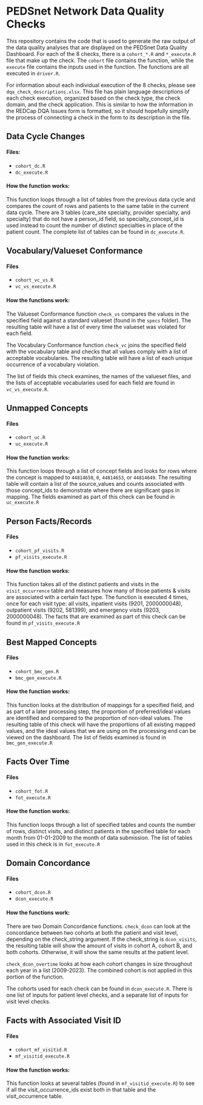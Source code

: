 # PEDSnet Network Data Quality Checks

This repository contains the code that is used to generate the raw output of the data quality analyses that are displayed on the PEDSnet Data Quality Dashboard. For each of the 8 checks, there is a `cohort_*.R` and `*_execute.R` file that make up the check. The `cohort` file contains the function, while the `execute` file contains the inputs used in the function. The functions are all executed in `driver.R`.

For information about each individual execution of the 8 checks, please see `dqa_check_descriptions.xlsx`. This file has plain language descriptions of each check execution, organized based on the check type, the check domain, and the check application. This is similar to how the information in the REDCap DQA Issues form is formatted, so it should hopefully simplify the process of connecting a check in the form to its description in the file.

## Data Cycle Changes

#### Files:

-   `cohort_dc.R`
-   `dc_execute.R`

#### How the function works:

This function loops through a list of tables from the previous data cycle and compares the count of rows and patients to the same table in the current data cycle. There are 3 tables (care_site specialty, provider specialty, and specialty) that do not have a person_id field, so specialty_concept_id is used instead to count the number of distinct specialties in place of the patient count. The complete list of tables can be found in `dc_execute.R`.

## Vocabulary/Valueset Conformance

#### Files

-   `cohort_vc_vs.R`
-   `vc_vs_execute.R`

#### How the functions work:

The Valueset Conformance function `check_vs` compares the values in the specified field against a standard valueset (found in the `specs` folder). The resulting table will have a list of every time the valueset was violated for each field.

The Vocabulary Conformance function `check_vc` joins the specified field with the vocabulary table and checks that all values comply with a list of acceptable vocabularies. The resulting table will have a list of each unique occurrence of a vocabulary violation.

The list of fields this check examines, the names of the valueset files, and the lists of acceptable vocabularies used for each field are found in `vc_vs_execute.R`.

## Unmapped Concepts

#### Files

-   `cohort_uc.R`
-   `uc_execute.R`

#### How the function works:

This function loops through a list of concept fields and looks for rows where the concept is mapped to `44814650`, `0`, `44814653`, or `44814649`. The resulting table will contain a list of the source_values and counts associated with those concept_ids to demonstrate where there are significant gaps in mapping. The fields examined as part of this check can be found in `uc_execute.R`

## Person Facts/Records

#### Files

-   `cohort_pf_visits.R`
-   `pf_visits_execute.R`

#### How the function works:

This function takes all of the distinct patients and visits in the `visit_occurrence` table and measures how many of those patients & visits are associated with a certain fact type. The function is executed 4 times, once for each visit type: all visits, inpatient visits (9201, 2000000048), outpatient visits (9202, 581399), and emergency visits (9203, 2000000048). The facts that are examined as part of this check can be found in `pf_visits_execute.R`

## Best Mapped Concepts

#### Files

- `cohort_bmc_gen.R`
- `bmc_gen_execute.R`

#### How the function works:

This function looks at the distribution of mappings for a specified field, and as part of a later processing step, the proportion of preferred/ideal values are identified and compared to the proportion of non-ideal values. The resulting table of this check will have the proportions of all existing mapped values, and the ideal values that we are using on the processing end can be viewed on the dashboard. The list of fields examined is found in `bmc_gen_execute.R`

## Facts Over Time

#### Files

- `cohort_fot.R`
- `fot_execute.R`

#### How the function works:

This function loops through a list of specified tables and counts the number of rows, distinct visits, and distinct patients in the specified table for each month from 01-01-2009 to the month of data submission. The list of tables used in this check is in `fot_execute.R`

## Domain Concordance

#### Files

- `cohort_dcon.R`
- `dcon_execute.R`

#### How the functions work:

There are two Domain Concordance functions. `check_dcon` can look at the concordance between two cohorts at both the patient and visit level, depending on the check_string argument. If the check_string is `dcon_visits`, the resulting table will show the amount of visits in cohort A, cohort B, and both cohorts. Otherwise, it will show the same results at the patient level.

`check_dcon_overtime` looks at how each cohort changes in size throughout each year in a list (2009-2023). The combined cohort is not applied in this portion of the function.

The cohorts used for each check can be found in `dcon_execute.R`. There is one list of inputs for patient level checks, and a separate list of inputs for visit level checks.

## Facts with Associated Visit ID

#### Files

- `cohort_mf_visitid.R`
- `mf_visitid_execute.R`

#### How the function works:

This function looks at several tables (found in `mf_visitid_execute.R`) to see if all the visit_occurrence_ids exist both in that table and the visit_occurrence table. 
